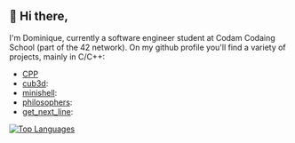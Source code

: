 ## :star2: Hi there,

I'm Dominique, currently a software engineer student at Codam Codaing School (part of the 42 network).
On my github profile you'll find a variety of projects, mainly in C/C++:
  - [CPP](https://github.com/dmaessen/CPP)
  - [cub3d](https://github.com/dmaessen/cub3d):
  - [minishell](https://github.com/Porcupinine/Minishell):
  - [philosophers](https://github.com/dmaessen/philo):
  - [get_next_line](https://github.com/dmaessen/get_next_line):



[![Top Languages](https://github-readme-stats.vercel.app/api/top-langs/?username=dmaessen&layout=donut-vertical&show_icons=true&theme=synthwave)](https://github.com/DjoykeAbyah/github-readme-stats)
<!--
**dmaessen/dmaessen** is a ✨ _special_ ✨ repository because its `README.md` (this file) appears on your GitHub profile.

Here are some ideas to get you started:

- 🔭 I’m currently working on ...
- 🌱 I’m currently learning ...
- 👯 I’m looking to collaborate on ...
- 🤔 I’m looking for help with ...
- 💬 Ask me about ...
- 📫 How to reach me: ...
- 😄 Pronouns: ...
- ⚡ Fun fact: ...
-->

